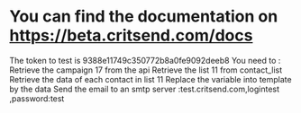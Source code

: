 # You can find the documentation on https://beta.critsend.com/docs
The token to test is 9388e11749c350772b8a0fe9092deeb8
You need to :
Retrieve the campaign 17 from the api
Retrieve the list 11 from contact_list
Retrieve the data of each contact in list 11
Replace the variable into template by the data 
Send the email to an smtp server :test.critsend.com,logintest ,password:test 
